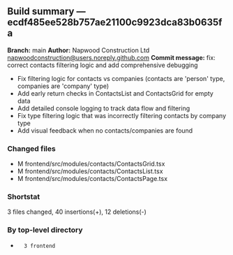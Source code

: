 ## Build summary — ecdf485ee528b757ae21100c9923dca83b0635fa

**Branch:** main **Author:** Napwood Construction Ltd <napwoodconstruction@users.noreply.github.com>
**Commit message:** fix: correct contacts filtering logic and add comprehensive debugging

- Fix filtering logic for contacts vs companies (contacts are 'person' type, companies are 'company'
  type)
- Add early return checks in ContactsList and ContactsGrid for empty data
- Add detailed console logging to track data flow and filtering
- Fix type filtering logic that was incorrectly filtering contacts by company type
- Add visual feedback when no contacts/companies are found

### Changed files

- M frontend/src/modules/contacts/ContactsGrid.tsx
- M frontend/src/modules/contacts/ContactsList.tsx
- M frontend/src/modules/contacts/ContactsPage.tsx

### Shortstat

3 files changed, 40 insertions(+), 12 deletions(-)

### By top-level directory

-       3 frontend
